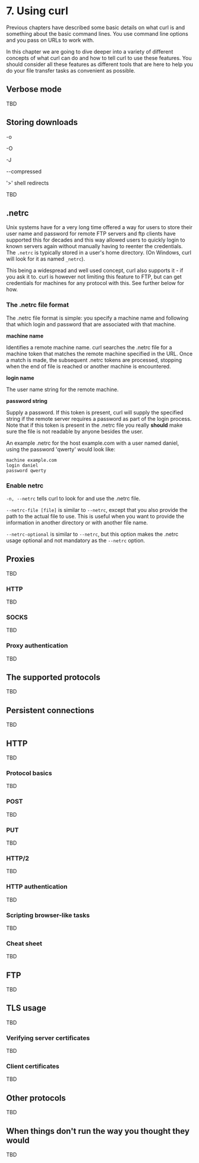 # 7. Using curl

Previous chapters have described some basic details on what curl is and
something about the basic command lines. You use command line options and you
pass on URLs to work with.

In this chapter we are going to dive deeper into a variety of different
concepts of what curl can do and how to tell curl to use these features. You
should consider all these features as different tools that are here to help
you do your file transfer tasks as convenient as possible.

## Verbose mode

TBD

## Storing downloads

-o

-O

-J

--compressed

'>' shell redirects

TBD

## .netrc

Unix systems have for a very long time offered a way for users to store their
user name and password for remote FTP servers and ftp clients have supported
this for decades and this way allowed users to quickly login to known servers
again without manually having to reenter the credentials. The `.netrc` is
typically stored in a user's home directory. (On Windows, curl will look for
it as named `_netrc`).

This being a widespread and well used concept, curl also supports it - if you
ask it to. curl is however not limiting this feature to FTP, but can get
credentials for machines for any protocol with this. See further below for
how.

### The .netrc file format

The .netrc file format is simple: you specify a machine name and following
that which login and password that are associated with that machine.

**machine name**

Identifies a remote machine name.  curl searches the .netrc file for a machine
token that matches the remote machine specified in the URL.  Once a match is
made, the subsequent .netrc tokens are processed, stopping when the end of
file is reached or another machine is encountered.

**login name**

The user name string for the remote machine.

**password string**

Supply a password.  If this token is present, curl will supply the specified
string if the remote server requires a password as part of the login process.
Note that if this token is present in the .netrc file you really **should**
make sure the file is not readable by anyone besides the user.

An example .netrc for the host example.com with a user named daniel, using the
password 'qwerty' would look like:

    machine example.com
    login daniel
    password qwerty

### Enable netrc

`-n, --netrc` tells curl to look for and use the .netrc file.

`--netrc-file [file]` is similar to `--netrc`, except that you also provide
the path to the actual file to use. This is useful when you want to provide
the information in another directory or with another file name.

`--netrc-optional` is similar to `--netrc`, but this option makes the .netrc
usage optional and not mandatory as the `--netrc` option.

## Proxies

TBD

### HTTP

TBD

### SOCKS

TBD

### Proxy authentication

TBD

## The supported protocols

TBD

## Persistent connections

TBD

## HTTP

TBD

### Protocol basics
 
TBD

### POST

TBD

### PUT

TBD

### HTTP/2

TBD

### HTTP authentication

TBD

### Scripting browser-like tasks

TBD

### Cheat sheet

TBD

## FTP

TBD

## TLS usage

TBD

### Verifying server certificates

TBD

### Client certificates

TBD

## Other protocols

TBD

## When things don't run the way you thought they would

TBD
